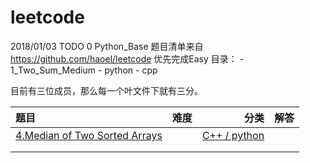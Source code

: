 # leetcode
2018/01/03 TODO 0 Python_Base
题目清单来自  
https://github.com/haoel/leetcode
优先完成Easy
目录：
    - 1_Two_Sum_Medium
        - python
        - cpp

目前有三位成员，那么每一个叶文件下就有三分。

  
| 题目     |    难度 |    分类 | 解答  |
| :-------- | --------:| --------:| :--: |
| [4.Median of Two Sorted Arrays  ](https://leetcode.com/problems/median-of-two-sorted-arrays/)  |  |  [C++ / python](https://github.com/gou7ma7/leetcode/tree/master/4.%20Hard%20Median%20of%20Two%20Sorted%20Arrays)  |
|     |    |    |
|       |     |   |
